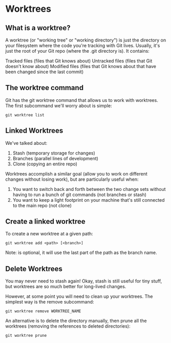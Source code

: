 # Worktrees

## What is a worktree?

A worktree (or "working tree" or "working directory") is just the directory on your filesystem where the code you're tracking with Git lives. Usually, it's just the root of your Git repo (where the .git directory is). It contains:

Tracked files (files that Git knows about)
Untracked files (files that Git doesn't know about)
Modified files (files that Git knows about that have been changed since the last commit)

## The worktree command

Git has the git worktree command that allows us to work with worktrees. The first subcommand we'll worry about is simple:

```shell
git worktree list
```

## Linked Worktrees

We've talked about:

1. Stash (temporary storage for changes)
2. Branches (parallel lines of development)
3. Clone (copying an entire repo)

Worktrees accomplish a similar goal (allow you to work on different changes without losing work), but are particularly useful when:

1. You want to switch back and forth between the two change sets without having to run a bunch of git commands (not branches or stash)
2. You want to keep a light footprint on your machine that's still connected to the main repo (not clone)

## Create a linked worktree

To create a new worktree at a given path:

```shell
git worktree add <path> [<branch>]
```

Note: <branch> is optional, it will use the last part of the path as the branch name.

## Delete Worktrees

You may never need to stash again! Okay, stash is still useful for tiny stuff, but worktrees are so much better for long-lived changes.

However, at some point you will need to clean up your worktrees. The simplest way is the remove subcommand:

```shell
git worktree remove WORKTREE_NAME
```

An alternative is to delete the directory manually, then prune all the worktrees (removing the references to deleted directories):

```shell
git worktree prune
```